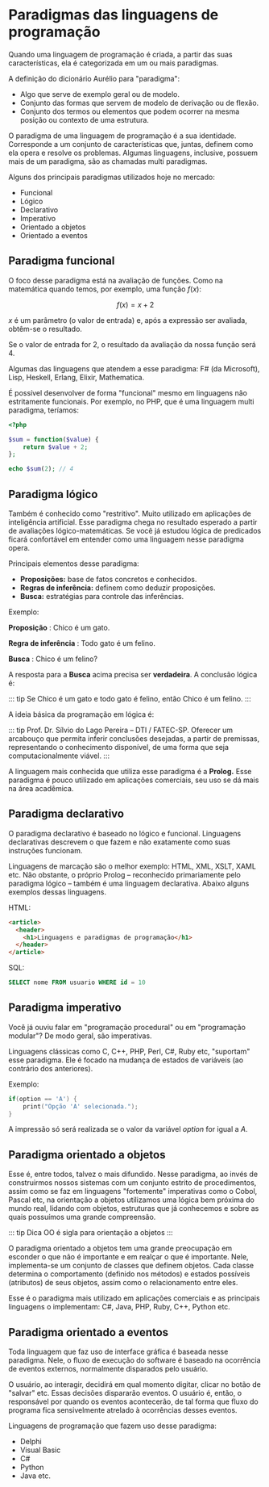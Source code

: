 # Paradigmas das linguagens de programação
Quando uma linguagem de programação é criada, a partir das suas características, ela é categorizada em um ou mais paradigmas.

A definição do dicionário Aurélio para "paradigma":

- Algo que serve de exemplo geral ou de modelo.
- Conjunto das formas que servem de modelo de derivação ou de flexão.
- Conjunto dos termos ou elementos que podem ocorrer na mesma posição ou contexto de uma estrutura.

O paradigma de uma linguagem de programação é a sua identidade. Corresponde a um conjunto de características que, juntas, definem como ela opera e resolve os problemas. Algumas linguagens, inclusive, possuem mais de um paradigma, são as chamadas multi paradigmas.


Alguns dos principais paradigmas utilizados hoje no mercado:

- Funcional
- Lógico
- Declarativo
- Imperativo
- Orientado a objetos
- Orientado a eventos


## Paradigma funcional
O foco desse paradigma está na avaliação de funções. Como na matemática quando temos, por exemplo, uma função $f(x)$:

$$f(x) = x + 2$$

$x$ é um parâmetro (o valor de entrada) e, após a expressão ser avaliada, obtêm-se o resultado.

Se o valor de entrada for 2, o resultado da avaliação da nossa função será 4.

Algumas das linguagens que atendem a esse paradigma: F\# (da Microsoft), Lisp, Heskell, Erlang, Elixir, Mathematica.

É possível desenvolver de forma "funcional" mesmo em linguagens não estritamente funcionais. Por exemplo, no PHP, que é uma linguagem multi paradigma, teríamos:

```php
<?php

$sum = function($value) {
    return $value + 2;
};

echo $sum(2); // 4

```


## Paradigma lógico
Também é conhecido como "restritivo". Muito utilizado em aplicações de inteligência artificial. Esse paradigma chega no resultado esperado a partir de avaliações lógico-matemáticas. Se você já estudou lógica de predicados ficará confortável em entender como uma linguagem nesse paradigma opera.

Principais elementos desse paradigma:

- **Proposições:** base de fatos concretos e conhecidos.
- **Regras de inferência:** definem como deduzir proposições.
- **Busca:** estratégias para controle das inferências.


Exemplo:

**Proposição** 
: Chico é um gato.

**Regra de inferência**
: Todo gato é um felino.

**Busca**
: Chico é um felino?

A resposta para a **Busca** acima precisa ser **verdadeira**. A conclusão lógica é:


::: tip
Se Chico é um gato e todo gato é felino, então Chico é um felino.
:::

A ideia básica da programação em lógica é:

::: tip Prof. Dr. Sílvio do Lago Pereira – DTI / FATEC-SP.
Oferecer um arcabouço que permita inferir conclusões desejadas, a partir de premissas, representando o conhecimento disponível, de uma forma que seja computacionalmente viável.
:::

A linguagem mais conhecida que utiliza esse paradigma é a **Prolog.** Esse paradigma é pouco utilizado em aplicações comerciais, seu uso se dá mais na área acadêmica.


## Paradigma declarativo
O paradigma declarativo é baseado no lógico e funcional. Linguagens declarativas descrevem o que fazem e não exatamente como suas instruções funcionam.

Linguagens de marcação são o melhor exemplo: HTML, XML, XSLT, XAML etc. Não obstante, o próprio Prolog – reconhecido primariamente pelo paradigma lógico – também é uma linguagem declarativa. Abaixo alguns exemplos dessas linguagens.

HTML:
```html
<article>
  <header>
    <h1>Linguagens e paradigmas de programação</h1>
  </header>
</article>
```

SQL:
```sql
SELECT nome FROM usuario WHERE id = 10
```

## Paradigma imperativo

Você já ouviu falar em "programação procedural" ou em "programação modular"? De modo geral, são imperativas.

Linguagens clássicas como C, C++, PHP, Perl, C\#, Ruby etc, "suportam" esse paradigma. Ele é focado na mudança de estados de variáveis (ao contrário dos anteriores).

Exemplo:
```c
if(option == 'A') {
    print("Opção 'A' selecionada.");
}
```

A impressão só será realizada se o valor da variável $option$ for igual a $A$.


## Paradigma orientado a objetos

Esse é, entre todos, talvez o mais difundido. Nesse paradigma, ao invés de construirmos nossos sistemas com um conjunto estrito de procedimentos, assim como se faz em linguagens "fortemente" imperativas como o Cobol, Pascal etc, na orientação a objetos utilizamos uma lógica bem próxima do mundo real, lidando com objetos, estruturas que já conhecemos e sobre as quais possuímos uma grande compreensão.

::: tip Dica
OO é sigla para orientação a objetos
:::

O paradigma orientado a objetos tem uma grande preocupação em esconder o que não é importante e em realçar o que é importante. Nele, implementa-se um conjunto de classes que definem objetos. Cada classe determina o comportamento (definido nos métodos) e estados possíveis (atributos) de seus objetos, assim como o relacionamento entre eles.

Esse é o paradigma mais utilizado em aplicações comerciais e as principais linguagens o implementam: C\#, Java, PHP, Ruby, C++, Python etc.


## Paradigma orientado a eventos

Toda linguagem que faz uso de interface gráfica é baseada nesse paradigma. Nele, o fluxo de execução do software é baseado na ocorrência de eventos externos, normalmente disparados pelo usuário.

O usuário, ao interagir, decidirá em qual momento digitar, clicar no botão de "salvar" etc. Essas decisões dispararão eventos. O usuário é, então, o responsável por quando os eventos acontecerão, de tal forma que fluxo do programa fica sensivelmente atrelado à ocorrências desses eventos.

Linguagens de programação que fazem uso desse paradigma:
- Delphi
- Visual Basic
- C\#
- Python
- Java etc.

